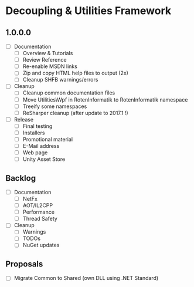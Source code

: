 # Decoupling & Utilities Framework

## 1.0.0.0

- [ ] Documentation
  - [ ] Overview & Tutorials
  - [ ] Review Reference
  - [ ] Re-enable MSDN links
  - [ ] Zip and copy HTML help files to output (2x)
  - [ ] Cleanup SHFB warnings/errors
- [ ] Cleanup
  - [ ] Cleanup common documentation files
  - [ ] Move Utilities\Wpf in RotenInformatik to RotenInformatik namespace
  - [ ] Treeify some namespaces
  - [ ] ReSharper cleanup (after update to 2017.1 !)
- [ ] Release
  - [ ] Final testing
  - [ ] Installers
  - [ ] Promotional material
  - [ ] E-Mail address
  - [ ] Web page
  - [ ] Unity Asset Store

## Backlog

- [ ] Documentation
  - [ ] NetFx
  - [ ] AOT/IL2CPP
  - [ ] Performance
  - [ ] Thread Safety
- [ ] Cleanup
  - [ ] Warnings
  - [ ] TODOs
  - [ ] NuGet updates

## Proposals

- [ ] Migrate Common to Shared (own DLL using .NET Standard)
